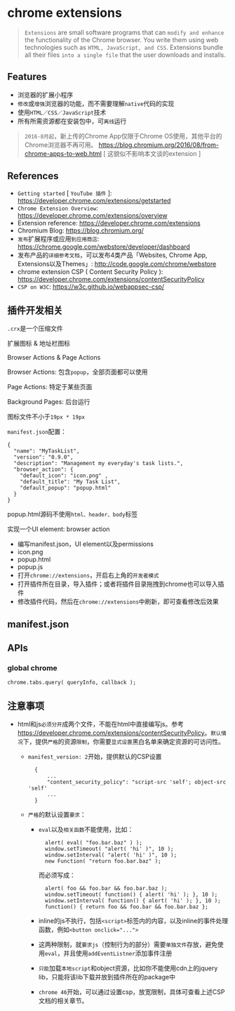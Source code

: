 # chrome extensions

> `Extensions` are small software programs that can `modify and enhance` the functionality of the Chrome browser. You write them using web technologies such as `HTML, JavaScript, and CSS`. Extensions bundle all their files `into a single file` that the user downloads and installs.

## Features

* 浏览器的扩展小程序
* `修改`或`增强`浏览器的功能，而不需要理解`native`代码的实现
* 使用`HTML／CSS／JavaScript`技术
* 所有所需资源都在安装包中，可`离线`运行

> `2016-8月起`，新上传的Chrome App仅限于Chrome OS使用，其他平台的Chrome浏览器不再可用。 <https://blog.chromium.org/2016/08/from-chrome-apps-to-web.html> [ 这貌似不影响本文谈的extension ]


## References

* `Getting started` [ `YouTube 插件` ]: <https://developer.chrome.com/extensions/getstarted>
* `Chrome Extension Overview`: <https://developer.chrome.com/extensions/overview>
* Extension reference: <https://developer.chrome.com/extensions>
* Chromium Blog: <https://blog.chromium.org/>
* `发布`扩展程序或应用`到应用商店`: <https://chrome.google.com/webstore/developer/dashboard>
* 发布产品的`详细参考文档`，可以发布4类产品「Websites, Chrome App, Extensions以及Themes」: <http://code.google.com/chrome/webstore>
* chrome extension CSP ( Content Security Policy ): <https://developer.chrome.com/extensions/contentSecurityPolicy>
* `CSP on W3C`: <https://w3c.github.io/webappsec-csp/>



## 插件开发相关

`.crx`是一个压缩文件

扩展图标 & 地址栏图标

Browser Actions & Page Actions

Browser Actions: 包含`popup`，全部页面都可以使用

Page Actions: 特定于某些页面

Background Pages: 后台运行

图标文件不小于`19px * 19px`

`manifest.json`配置：

    {  
      "name": "MyTaskList",  
      "version": "0.9.0",  
      "description": "Management my everyday's task lists.",  
      "browser_action": {  
        "default_icon": "icon.png" ,
        "default_title": "My Task List",
        "default_popup": "popup.html"
      }  
    }

popup.html源码不使用`html、header、body`标签




实现一个UI element: browser action

* 编写manifest.json，UI element以及permissions
* icon.png
* popup.html
* popup.js    
* 打开`chrome://extensions`，开启右上角的`开发者模式`
* 打开插件所在目录，导入插件；或者将插件目录拖拽到chrome也可以导入插件
* 修改插件代码，然后在`chrome://extensions`中刷新，即可查看修改后效果




## manifest.json 



## APIs

### global chrome

    chrome.tabs.query( queryInfo, callback );








## 注意事项

* html和js`必须分开`成两个文件，不能在html中直接编写js。参考 <https://developer.chrome.com/extensions/contentSecurityPolicy>。`默认情况`下，提供`严格`的资源`限制`，你需要`显式设置`黑白名单来确定资源的可访问性。

    * `manifest_version: 2`开始，提供默认的CSP设置

            {
                ...
                "content_security_policy": "script-src 'self'; object-src 'self'
                ...
            }

    * `严格`的默认设置`要求`：
        * `eval`以及`相关函数`不能使用，比如：

                alert( eval( "foo.bar.baz" ) );
                window.setTimeout( "alert( 'hi' )", 10 ); 
                window.setInterval( "alert( 'hi' )", 10 ); 
                new Function( "return foo.bar.baz" );

            而必须写成：

                alert( foo && foo.bar && foo.bar.baz );
                window.setTimeout( function() { alert( 'hi' ); }, 10 );
                window.setInterval( function() { alert( 'hi' ); }, 10 );
                function() { return foo && foo.bar && foo.bar.baz };

        * inline的js不执行，包括`<script>`标签内的内容，以及inline的事件处理函数，例如`<button onclick="...">`

        * 这两种限制，就`要求js`（控制行为的部分）需要`单独文件`存放，避免使用`eval`，并且使用`addEventListner`添加事件注册

        * `只能`加载`本地script`和object资源，比如你不能使用cdn上的jquery lib，只能将该lib下载并放到插件所在的package中

        * `chrome 46`开始，可以通过设置csp，放宽限制，具体可查看上述CSP文档的相关章节。 

                





